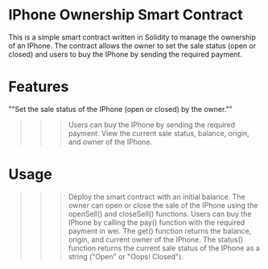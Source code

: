 # IPhone Ownership Smart Contract

This is a simple smart contract written in Solidity to manage the ownership of an IPhone. The contract allows the owner to set the sale status (open or closed) and users to buy the IPhone by sending the required payment.

# Features

""Set the sale status of the IPhone (open or closed) by the owner.""
>>> Users can buy the IPhone by sending the required payment.
>>> View the current sale status, balance, origin, and owner of the IPhone.


# Usage

>>>Deploy the smart contract with an initial balance.
>>>The owner can open or close the sale of the IPhone using the openSell() and closeSell() functions.
>>>Users can buy the IPhone by calling the pay() function with the required payment in wei.
>>>The get() function returns the balance, origin, and current owner of the IPhone.
>>>The status() function returns the current sale status of the IPhone as a string ("Open" or "Oops! Closed").
